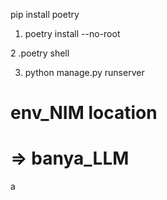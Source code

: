 pip install poetry 

1. poetry install --no-root

2 .poetry shell

3. python manage.py runserver



# env_NIM location
# => banya_LLM

a